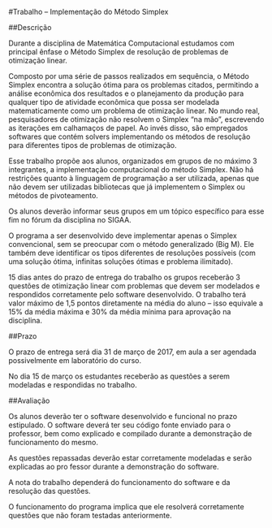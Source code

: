 #Trabalho – Implementação do Método Simplex

##Descrição

Durante a disciplina de Matemática Computacional estudamos com principal ênfase o Método Simplex de resolução de problemas de otimização linear.

Composto por uma série de passos realizados em sequência, o Método Simplex encontra a solução ótima para os problemas citados, permitindo a análise econômica dos resultados e o planejamento da produção para qualquer tipo de atividade econômica que possa ser modelada matematicamente como um problema de otimização linear.
No mundo real, pesquisadores de otimização não resolvem o Simplex “na mão”, escrevendo as iterações em calhamaços de papel. Ao invés disso, são empregados softwares que contém solvers implementando os métodos de resolução para diferentes tipos de problemas de otimização.

Esse trabalho propõe aos alunos, organizados em grupos de no máximo 3 integrantes, a implementação computacional do método Simplex. Não há restrições quanto à linguagem de programação a ser utilizada, apenas que não devem ser utilizadas bibliotecas que já implementem o Simplex ou métodos de pivoteamento.

Os alunos deverão informar seus grupos em um tópico específico para esse fim no fórum da disciplina no SIGAA.

O programa a ser desenvolvido deve implementar apenas o Simplex convencional, sem se preocupar com o método generalizado (Big M). Ele também deve identificar os tipos diferentes de resoluções possíveis (com uma solução ótima, infinitas soluções ótimas e problema ilimitado).

15 dias antes do prazo de entrega do trabalho os grupos receberão 3 questões de otimização linear com problemas que devem ser modelados e respondidos corretamente pelo software desenvolvido.
O trabalho terá valor máximo de 1,5 pontos diretamente na média do aluno – isso equivale a 15% da média máxima e 30% da média mínima para aprovação na disciplina.

##Prazo

O prazo de entrega será dia 31 de março de 2017, em aula a ser agendada possivelmente em laboratório do curso.

No dia 15 de março os estudantes receberão as questões a serem modeladas e respondidas no trabalho.

##Avaliação

Os alunos deverão ter o software desenvolvido e funcional no prazo estipulado. O software deverá ter seu código fonte enviado para o professor, bem como explicado e compilado durante a demonstração de funcionamento do mesmo.

As questões repassadas deverão estar corretamente modeladas e serão explicadas ao pro fessor durante a demonstração do software.

A nota do trabalho dependerá do funcionamento do software e da resolução das questões.

O funcionamento do programa implica que ele resolverá corretamente questões que não foram testadas anteriormente.
